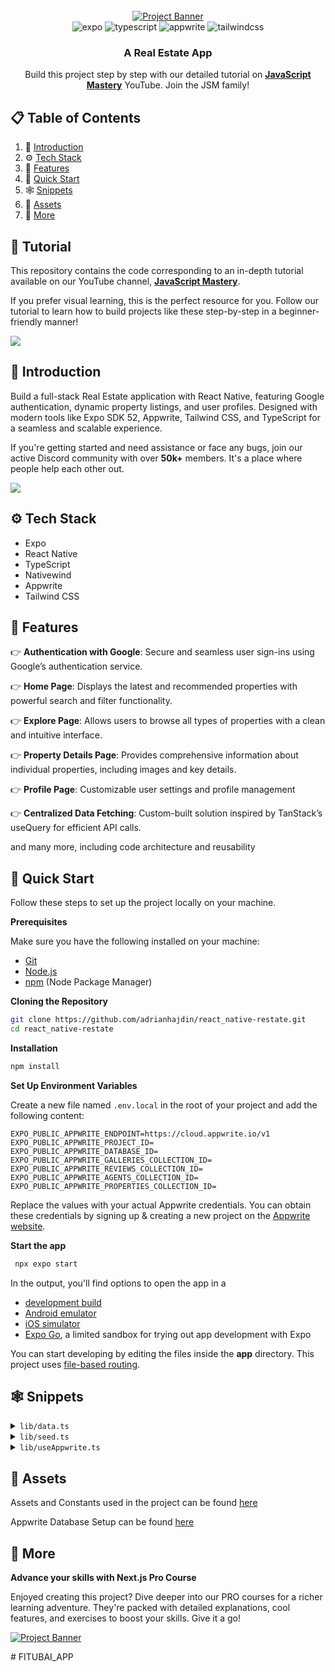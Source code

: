 <div align="center">
  <br />
    <a href="https://youtu.be/CzJQEstIiEI" target="_blank">
      <img src="https://github.com/user-attachments/assets/baed953f-81fd-4ed2-bfb9-fcbd1b80859b" alt="Project Banner">
    </a>
  <br />
  <div>
    <img src="https://img.shields.io/badge/-Expo-black?style=for-the-badge&logoColor=white&logo=expo&color=000020" alt="expo" />
    <img src="https://img.shields.io/badge/-TypeScript-black?style=for-the-badge&logoColor=white&logo=typescript&color=3178C6" alt="typescript" />
    <img src="https://img.shields.io/badge/-Appwrite-black?style=for-the-badge&logoColor=white&logo=appwrite&color=FD366E" alt="appwrite" />
    <img src="https://img.shields.io/badge/-Tailwind_CSS-black?style=for-the-badge&logoColor=white&logo=tailwindcss&color=06B6D4" alt="tailwindcss" />
  </div>

  <h3 align="center">A Real Estate App</h3>

   <div align="center">
     Build this project step by step with our detailed tutorial on <a href="https://www.youtube.com/@javascriptmastery/videos" target="_blank"><b>JavaScript Mastery</b></a> YouTube. Join the JSM family!
    </div>
</div>

## 📋 <a name="table">Table of Contents</a>

1. 🤖 [Introduction](#introduction)
2. ⚙️ [Tech Stack](#tech-stack)
3. 🔋 [Features](#features)
4. 🤸 [Quick Start](#quick-start)
5. 🕸️ [Snippets](#snippets)
6. 🔗 [Assets](#links)
7. 🚀 [More](#more)

## 🚨 Tutorial

This repository contains the code corresponding to an in-depth tutorial available on our YouTube channel, <a href="https://www.youtube.com/@javascriptmastery/videos" target="_blank"><b>JavaScript Mastery</b></a>. 

If you prefer visual learning, this is the perfect resource for you. Follow our tutorial to learn how to build projects like these step-by-step in a beginner-friendly manner!

<a href="https://youtu.be/CzJQEstIiEI" target="_blank"><img src="https://github.com/sujatagunale/EasyRead/assets/151519281/1736fca5-a031-4854-8c09-bc110e3bc16d" /></a>

## <a name="introduction">🤖 Introduction</a>

Build a full-stack Real Estate application with React Native, featuring Google authentication, dynamic property listings, and user profiles. Designed with modern tools like Expo SDK 52, Appwrite, Tailwind CSS, and TypeScript for a seamless and scalable experience.

If you're getting started and need assistance or face any bugs, join our active Discord community with over **50k+** members. It's a place where people help each other out.

<a href="https://discord.com/invite/n6EdbFJ" target="_blank"><img src="https://github.com/sujatagunale/EasyRead/assets/151519281/618f4872-1e10-42da-8213-1d69e486d02e" /></a>

## <a name="tech-stack">⚙️ Tech Stack</a>

- Expo
- React Native
- TypeScript
- Nativewind
- Appwrite
- Tailwind CSS

## <a name="features">🔋 Features</a>

👉 **Authentication with Google**: Secure and seamless user sign-ins using Google’s authentication service.

👉 **Home Page**: Displays the latest and recommended properties with powerful search and filter functionality.

👉 **Explore Page**: Allows users to browse all types of properties with a clean and intuitive interface.

👉 **Property Details Page**: Provides comprehensive information about individual properties, including images and key details.

👉 **Profile Page**: Customizable user settings and profile management

👉 **Centralized Data Fetching**: Custom-built solution inspired by TanStack’s useQuery for efficient API calls.

and many more, including code architecture and reusability 

## <a name="quick-start">🤸 Quick Start</a>

Follow these steps to set up the project locally on your machine.

**Prerequisites**

Make sure you have the following installed on your machine:

- [Git](https://git-scm.com/)
- [Node.js](https://nodejs.org/en)
- [npm](https://www.npmjs.com/) (Node Package Manager)

**Cloning the Repository**

```bash
git clone https://github.com/adrianhajdin/react_native-restate.git
cd react_native-restate
```

**Installation** 

```bash
npm install
```

**Set Up Environment Variables**

Create a new file named `.env.local` in the root of your project and add the following content:

```env
EXPO_PUBLIC_APPWRITE_ENDPOINT=https://cloud.appwrite.io/v1
EXPO_PUBLIC_APPWRITE_PROJECT_ID=
EXPO_PUBLIC_APPWRITE_DATABASE_ID=
EXPO_PUBLIC_APPWRITE_GALLERIES_COLLECTION_ID=
EXPO_PUBLIC_APPWRITE_REVIEWS_COLLECTION_ID=
EXPO_PUBLIC_APPWRITE_AGENTS_COLLECTION_ID=
EXPO_PUBLIC_APPWRITE_PROPERTIES_COLLECTION_ID=
```

Replace the values with your actual Appwrite credentials. You can obtain these credentials by signing up & creating a new project on the [Appwrite website](https://apwr.dev/JSM050).

**Start the app**
   
```bash
 npx expo start
```

In the output, you'll find options to open the app in a

- [development build](https://docs.expo.dev/develop/development-builds/introduction/)
- [Android emulator](https://docs.expo.dev/workflow/android-studio-emulator/)
- [iOS simulator](https://docs.expo.dev/workflow/ios-simulator/)
- [Expo Go](https://expo.dev/go), a limited sandbox for trying out app development with Expo

You can start developing by editing the files inside the **app** directory. This project uses [file-based routing](https://docs.expo.dev/router/introduction).

## <a name="snippets">🕸️ Snippets</a>

<details>
<summary><code>lib/data.ts</code></summary>

```ts
export const galleryImages = [
  "https://images.unsplash.com/photo-1507089947368-19c1da9775ae?q=60&w=640&auto=format&fit=crop&ixlib=rb-4.0.3&ixid=M3wxMjA3fDB8MHxwaG90by1wYWdlfHx8fGVufDB8fHx8fA%3D%3D",
  "https://unsplash.com/photos/comfort-room-with-white-bathtub-and-brown-wooden-cabinets-CMejBwGAdGk",
  "https://images.unsplash.com/photo-1638799869566-b17fa794c4de?q=60&w=640&auto=format&fit=crop&ixlib=rb-4.0.3&ixid=M3wxMjA3fDB8MHxwaG90by1wYWdlfHx8fGVufDB8fHx8fA%3D%3D",
  "https://images.unsplash.com/photo-1560185009-dddeb820c7b7?q=60&w=640&auto=format&fit=crop&ixlib=rb-4.0.3&ixid=M3wxMjA3fDB8MHxwaG90by1wYWdlfHx8fGVufDB8fHx8fA%3D%3D",
  "https://images.unsplash.com/photo-1641910532059-ad684fd3049c?q=60&w=640&auto=format&fit=crop&ixlib=rb-4.0.3&ixid=M3wxMjA3fDB8MHxwaG90by1wYWdlfHx8fGVufDB8fHx8fA%3D%3D",
  "https://images.unsplash.com/photo-1621293954908-907159247fc8?q=60&w=640&auto=format&fit=crop&ixlib=rb-4.0.3&ixid=M3wxMjA3fDB8MHxwaG90by1wYWdlfHx8fGVufDB8fHx8fA%3D%3D",
  "https://images.unsplash.com/photo-1604328702728-d26d2062c20b?q=60&w=640&auto=format&fit=crop&ixlib=rb-4.0.3&ixid=M3wxMjA3fDB8MHxwaG90by1wYWdlfHx8fGVufDB8fHx8fA%3D%3D",
  "https://images.unsplash.com/photo-1600435335786-d74d2bb6de37?q=60&w=640&auto=format&fit=crop&ixlib=rb-4.0.3&ixid=M3wxMjA3fDB8MHxwaG90by1wYWdlfHx8fGVufDB8fHx8fA%3D%3D",
  "https://images.unsplash.com/photo-1560448204-603b3fc33ddc?q=60&w=640&auto=format&fit=crop&ixlib=rb-4.0.3&ixid=M3wxMjA3fDB8MHxwaG90by1wYWdlfHx8fGVufDB8fHx8fA%3D%3D",
  "https://images.unsplash.com/photo-1635108198979-9806fdf275c6?q=60&w=640&auto=format&fit=crop&ixlib=rb-4.0.3&ixid=M3wxMjA3fDB8MHxwaG90by1wYWdlfHx8fGVufDB8fHx8fA%3D%3D",
];

export const agentImages = [
  "https://images.unsplash.com/photo-1691335053879-02096d6ee2ca?q=60&w=640&auto=format&fit=crop&ixlib=rb-4.0.3&ixid=M3wxMjA3fDB8MHxwaG90by1wYWdlfHx8fGVufDB8fHx8fA%3D%3D",
  "https://images.unsplash.com/photo-1544723495-432537d12f6c?q=60&w=640&auto=format&fit=crop&ixlib=rb-4.0.3&ixid=M3wxMjA3fDB8MHxwaG90by1wYWdlfHx8fGVufDB8fHx8fA%3D%3D",
  "https://images.unsplash.com/photo-1492562080023-ab3db95bfbce?q=60&w=640&auto=format&fit=crop&ixlib=rb-4.0.3&ixid=M3wxMjA3fDB8MHxwaG90by1wYWdlfHx8fGVufDB8fHx8fA%3D%3D",
  "https://images.unsplash.com/photo-1542507464418-09c375b86bbe?q=60&w=640&auto=format&fit=crop&ixlib=rb-4.0.3&ixid=M3wxMjA3fDB8MHxwaG90by1wYWdlfHx8fGVufDB8fHx8fA%3D%3D",
  "https://images.unsplash.com/photo-1534308143481-c55f00be8bd7?q=60&w=640&auto=format&fit=crop&ixlib=rb-4.0.3&ixid=M3wxMjA3fDB8MHxwaG90by1wYWdlfHx8fGVufDB8fHx8fA%3D%3D",
];

export const reviewImages = [
  "https://images.unsplash.com/photo-1517331671191-ddc2c6d3ebd1?q=60&w=640&auto=format&fit=crop&ixlib=rb-4.0.3&ixid=M3wxMjA3fDB8MHxwaG90by1wYWdlfHx8fGVufDB8fHx8fA%3D%3D",
  "https://images.unsplash.com/photo-1474176857210-7287d38d27c6?q=60&w=640&auto=format&fit=crop&ixlib=rb-4.0.3&ixid=M3wxMjA3fDB8MHxwaG90by1wYWdlfHx8fGVufDB8fHx8fA%3D%3D",
  "https://images.unsplash.com/photo-1511551203524-9a24350a5771?q=60&w=640&auto=format&fit=crop&ixlib=rb-4.0.3&ixid=M3wxMjA3fDB8MHxwaG90by1wYWdlfHx8fGVufDB8fHx8fA%3D%3D",
  "https://images.unsplash.com/photo-1507591064344-4c6ce005b128?q=60&w=640&auto=format&fit=crop&ixlib=rb-4.0.3&ixid=M3wxMjA3fDB8MHxwaG90by1wYWdlfHx8fGVufDB8fHx8fA%3D%3D",
  "https://images.unsplash.com/photo-1438761681033-6461ffad8d80?q=60&w=640&auto=format&fit=crop&ixlib=rb-4.0.3&ixid=M3wxMjA3fDB8MHxwaG90by1wYWdlfHx8fGVufDB8fHx8fA%3D%3D",
];

export const propertiesImages = [
  "https://images.unsplash.com/photo-1580587771525-78b9dba3b914?q=60&w=640&auto=format&fit=crop&ixlib=rb-4.0.3&ixid=M3wxMjA3fDB8MHxwaG90by1wYWdlfHx8fGVufDB8fHx8fA%3D%3D",
  "https://images.unsplash.com/photo-1605146768851-eda79da39897?q=60&w=640&auto=format&fit=crop&ixlib=rb-4.0.3&ixid=M3wxMjA3fDB8MHxwaG90by1wYWdlfHx8fGVufDB8fHx8fA%3D%3D",
  "https://images.unsplash.com/photo-1568605114967-8130f3a36994?q=60&w=640&auto=format&fit=crop&ixlib=rb-4.0.3&ixid=M3wxMjA3fDB8MHxwaG90by1wYWdlfHx8fGVufDB8fHx8fA%3D%3D",
  "https://images.unsplash.com/photo-1564013799919-ab600027ffc6?q=60&w=640&auto=format&fit=crop&ixlib=rb-4.0.3&ixid=M3wxMjA3fDB8MHxwaG90by1wYWdlfHx8fGVufDB8fHx8fA%3D%3D",
  "https://images.unsplash.com/photo-1561753757-d8880c5a3551?q=60&w=640&auto=format&fit=crop&ixlib=rb-4.0.3&ixid=M3wxMjA3fDB8MHxwaG90by1wYWdlfHx8fGVufDB8fHx8fA%3D%3D",
  "https://images.unsplash.com/photo-1551241090-67de81d3541c?q=60&w=640&auto=format&fit=crop&ixlib=rb-4.0.3&ixid=M3wxMjA3fDB8MHxwaG90by1wYWdlfHx8fGVufDB8fHx8fA%3D%3D",
  "https://images.unsplash.com/photo-1697299262049-e9b5fa1e9761?q=60&w=640&auto=format&fit=crop&ixlib=rb-4.0.3&ixid=M3wxMjA3fDB8MHxwaG90by1wYWdlfHx8fGVufDB8fHx8fA%3D%3D",
  "https://images.unsplash.com/photo-1719299225324-301bad5c333c?q=60&w=640&auto=format&fit=crop&ixlib=rb-4.0.3&ixid=M3wxMjA3fDB8MHxwaG90by1wYWdlfHx8fGVufDB8fHx8fA%3D%3D",
  "https://images.unsplash.com/photo-1582063289852-62e3ba2747f8?q=60&w=640&auto=format&fit=crop&ixlib=rb-4.0.3&ixid=M3wxMjA3fDB8MHxwaG90by1wYWdlfHx8fGVufDB8fHx8fA%3D%3D",
  "https://images.unsplash.com/photo-1516095901529-0ef7be431a4f?q=60&w=640&auto=format&fit=crop&ixlib=rb-4.0.3&ixid=M3wxMjA3fDB8MHxwaG90by1wYWdlfHx8fGVufDB8fHx8fA%3D%3D",
  "https://images.unsplash.com/photo-1600585153490-76fb20a32601?q=60&w=640&auto=format&fit=crop&ixlib=rb-4.0.3&ixid=M3wxMjA3fDB8MHxwaG90by1wYWdlfHx8fGVufDB8fHx8fA%3D%3D",
  "https://images.unsplash.com/photo-1605276373954-0c4a0dac5b12?q=60&w=640&auto=format&fit=crop&ixlib=rb-4.0.3&ixid=M3wxMjA3fDB8MHxwaG90by1wYWdlfHx8fGVufDB8fHx8fA%3D%3D",
  "https://images.unsplash.com/photo-1583608205776-bfd35f0d9f83?q=60&w=640&auto=format&fit=crop&ixlib=rb-4.0.3&ixid=M3wxMjA3fDB8MHxwaG90by1wYWdlfHx8fGVufDB8fHx8fA%3D%3D",
  "https://images.unsplash.com/photo-1720432972486-2d53db5badf0?q=60&w=640&auto=format&fit=crop&ixlib=rb-4.0.3&ixid=M3wxMjA3fDB8MHxwaG90by1wYWdlfHx8fGVufDB8fHx8fA%3D%3D",
];
```

</details>

<details>
<summary><code>lib/seed.ts</code></summary>

```ts
import { ID } from "react-native-appwrite";
import { databases, config } from "./appwrite";
import {
  agentImages,
  galleryImages,
  propertiesImages,
  reviewImages,
} from "./data";

const COLLECTIONS = {
  AGENT: config.agentsCollectionId,
  REVIEWS: config.reviewsCollectionId,
  GALLERY: config.galleriesCollectionId,
  PROPERTY: config.propertiesCollectionId,
};

const propertyTypes = [
  "House",
  "Townhomes",
  "Condos",
  "Duplexes",
  "Studios",
  "Villa",
  "Apartments",
  "Others",
];

const facilities = [
  "Laundry",
  "Car Parking",
  "Sports Center",
  "Cutlery",
  "Gym",
  "Swimming pool",
  "Wifi",
  "Pet Center",
];

function getRandomSubset<T>(
  array: T[],
  minItems: number,
  maxItems: number
): T[] {
  if (minItems > maxItems) {
    throw new Error("minItems cannot be greater than maxItems");
  }
  if (minItems < 0 || maxItems > array.length) {
    throw new Error(
      "minItems or maxItems are out of valid range for the array"
    );
  }

  // Generate a random size for the subset within the range [minItems, maxItems]
  const subsetSize =
    Math.floor(Math.random() * (maxItems - minItems + 1)) + minItems;

  // Create a copy of the array to avoid modifying the original
  const arrayCopy = [...array];

  // Shuffle the array copy using Fisher-Yates algorithm
  for (let i = arrayCopy.length - 1; i > 0; i--) {
    const randomIndex = Math.floor(Math.random() * (i + 1));
    [arrayCopy[i], arrayCopy[randomIndex]] = [
      arrayCopy[randomIndex],
      arrayCopy[i],
    ];
  }

  // Return the first `subsetSize` elements of the shuffled array
  return arrayCopy.slice(0, subsetSize);
}

async function seed() {
  try {
    // Clear existing data from all collections
    for (const key in COLLECTIONS) {
      const collectionId = COLLECTIONS[key as keyof typeof COLLECTIONS];
      const documents = await databases.listDocuments(
        config.databaseId!,
        collectionId!
      );
      for (const doc of documents.documents) {
        await databases.deleteDocument(
          config.databaseId!,
          collectionId!,
          doc.$id
        );
      }
    }

    console.log("Cleared all existing data.");

    // Seed Agents
    const agents = [];
    for (let i = 1; i <= 5; i++) {
      const agent = await databases.createDocument(
        config.databaseId!,
        COLLECTIONS.AGENT!,
        ID.unique(),
        {
          name: `Agent ${i}`,
          email: `agent${i}@example.com`,
          avatar: agentImages[Math.floor(Math.random() * agentImages.length)],
        }
      );
      agents.push(agent);
    }
    console.log(`Seeded ${agents.length} agents.`);

    // Seed Reviews
    const reviews = [];
    for (let i = 1; i <= 20; i++) {
      const review = await databases.createDocument(
        config.databaseId!,
        COLLECTIONS.REVIEWS!,
        ID.unique(),
        {
          name: `Reviewer ${i}`,
          avatar: reviewImages[Math.floor(Math.random() * reviewImages.length)],
          review: `This is a review by Reviewer ${i}.`,
          rating: Math.floor(Math.random() * 5) + 1, // Rating between 1 and 5
        }
      );
      reviews.push(review);
    }
    console.log(`Seeded ${reviews.length} reviews.`);

    // Seed Galleries
    const galleries = [];
    for (const image of galleryImages) {
      const gallery = await databases.createDocument(
        config.databaseId!,
        COLLECTIONS.GALLERY!,
        ID.unique(),
        { image }
      );
      galleries.push(gallery);
    }

    console.log(`Seeded ${galleries.length} galleries.`);

    // Seed Properties
    for (let i = 1; i <= 20; i++) {
      const assignedAgent = agents[Math.floor(Math.random() * agents.length)];

      const assignedReviews = getRandomSubset(reviews, 5, 7); // 5 to 7 reviews
      const assignedGalleries = getRandomSubset(galleries, 3, 8); // 3 to 8 galleries

      const selectedFacilities = facilities
        .sort(() => 0.5 - Math.random())
        .slice(0, Math.floor(Math.random() * facilities.length) + 1);

      const image =
        propertiesImages.length - 1 >= i
          ? propertiesImages[i]
          : propertiesImages[
              Math.floor(Math.random() * propertiesImages.length)
            ];

      const property = await databases.createDocument(
        config.databaseId!,
        COLLECTIONS.PROPERTY!,
        ID.unique(),
        {
          name: `Property ${i}`,
          type: propertyTypes[Math.floor(Math.random() * propertyTypes.length)],
          description: `This is the description for Property ${i}.`,
          address: `123 Property Street, City ${i}`,
          geolocation: `192.168.1.${i}, 192.168.1.${i}`,
          price: Math.floor(Math.random() * 9000) + 1000,
          area: Math.floor(Math.random() * 3000) + 500,
          bedrooms: Math.floor(Math.random() * 5) + 1,
          bathrooms: Math.floor(Math.random() * 5) + 1,
          rating: Math.floor(Math.random() * 5) + 1,
          facilities: selectedFacilities,
          image: image,
          agent: assignedAgent.$id,
          reviews: assignedReviews.map((review) => review.$id),
          gallery: assignedGalleries.map((gallery) => gallery.$id),
        }
      );

      console.log(`Seeded property: ${property.name}`);
    }

    console.log("Data seeding completed.");
  } catch (error) {
    console.error("Error seeding data:", error);
  }
}

export default seed;
```

</details>

<details>
<summary><code>lib/useAppwrite.ts</code></summary>

```ts
import { Alert } from "react-native";
import { useEffect, useState, useCallback } from "react";

interface UseAppwriteOptions<T, P extends Record<string, string | number>> {
  fn: (params: P) => Promise<T>;
  params?: P;
  skip?: boolean;
}

interface UseAppwriteReturn<T, P> {
  data: T | null;
  loading: boolean;
  error: string | null;
  refetch: (newParams: P) => Promise<void>;
}

export const useAppwrite = <T, P extends Record<string, string | number>>({
  fn,
  params = {} as P,
  skip = false,
}: UseAppwriteOptions<T, P>): UseAppwriteReturn<T, P> => {
  const [data, setData] = useState<T | null>(null);
  const [loading, setLoading] = useState(!skip);
  const [error, setError] = useState<string | null>(null);

  const fetchData = useCallback(
    async (fetchParams: P) => {
      setLoading(true);
      setError(null);

      try {
        const result = await fn(fetchParams);
        setData(result);
      } catch (err: unknown) {
        const errorMessage =
          err instanceof Error ? err.message : "An unknown error occurred";
        setError(errorMessage);
        Alert.alert("Error", errorMessage);
      } finally {
        setLoading(false);
      }
    },
    [fn]
  );

  useEffect(() => {
    if (!skip) {
      fetchData(params);
    }
  }, []);

  const refetch = async (newParams: P) => await fetchData(newParams);

  return { data, loading, error, refetch };
};
```

</details>

## <a name="links">🔗 Assets</a>

Assets and Constants used in the project can be found [here](https://drive.google.com/file/d/1HxuvAeJfiPfcZ1co5fU0ahKRw4sbA0gO/view?usp=sharing)

Appwrite Database Setup can be found [here](https://jsmastery.notion.site/Database-Setup-16260f3cbaf3807f8fb6cbed8d1e84fd)

## <a name="more">🚀 More</a>

**Advance your skills with Next.js Pro Course**

Enjoyed creating this project? Dive deeper into our PRO courses for a richer learning adventure. They're packed with
detailed explanations, cool features, and exercises to boost your skills. Give it a go!

<a href="https://jsmastery.pro/next15" target="_blank">
   <img src="https://github.com/user-attachments/assets/b8760e69-1f81-4a71-9108-ceeb1de36741" alt="Project Banner">
</a>

#   F I T U B A I _ A P P  
 